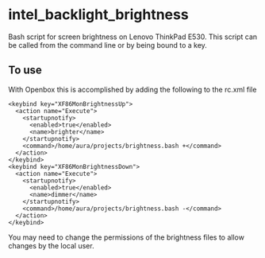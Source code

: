 intel_backlight_brightness
==========================

Bash script for screen brightness on Lenovo ThinkPad E530. This script can be called from the command line or by being bound to a key.

To use
------

With Openbox this is accomplished by adding the following to the rc.xml file

    <keybind key="XF86MonBrightnessUp">
      <action name="Execute">
        <startupnotify>
          <enabled>true</enabled>
          <name>brighter</name>
        </startupnotify>
        <command>/home/aura/projects/brightness.bash +</command>
      </action>
    </keybind>
    <keybind key="XF86MonBrightnessDown">
      <action name="Execute">
        <startupnotify>
          <enabled>true</enabled>
          <name>dimmer</name>
        </startupnotify>
        <command>/home/aura/projects/brightness.bash -</command>
      </action>
    </keybind>

You may need to change the permissions of the brightness files to allow changes by the local user.